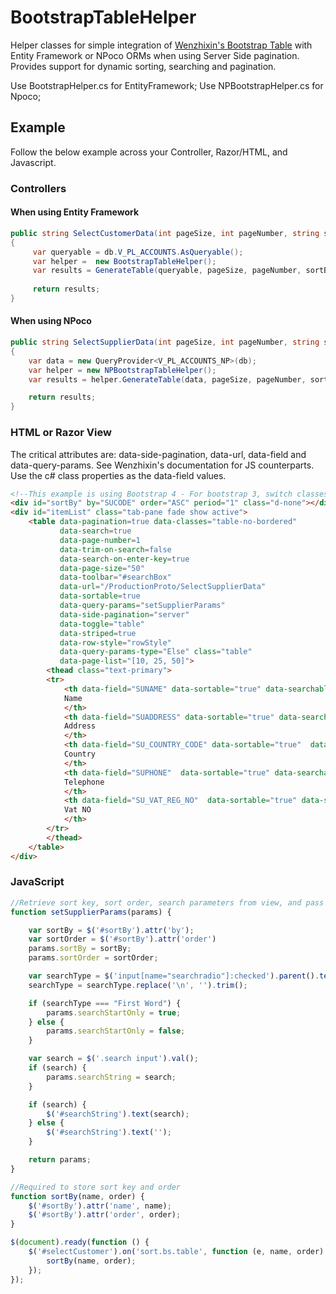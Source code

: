 # BootstrapTableHelper
Helper classes for simple integration of [Wenzhixin's Bootstrap Table](http://bootstrap-table.wenzhixin.net.cn/) with Entity Framework or NPoco ORMs when using Server Side pagination. Provides support for dynamic sorting, searching and pagination. 

Use BootstrapHelper.cs for EntityFramework;
Use NPBootstrapHelper.cs for Npoco; 

## Example
Follow the below example across your Controller, Razor/HTML, and Javascript. 
### Controllers
#### When using Entity Framework
```c#
public string SelectCustomerData(int pageSize, int pageNumber, string sortOrder, string sortBy, string type, string searchString = "", bool searchStartOnly = false)
{ 
     var queryable = db.V_PL_ACCOUNTS.AsQueryable(); 
     var helper =  new BootstrapTableHelper();
     var results = GenerateTable(queryable, pageSize, pageNumber, sortBy, sortOrder, searchString, searchStartOnly); //So ease. Much wow. 
     
     return results;
}
```
#### When using NPoco
```c#
public string SelectSupplierData(int pageSize, int pageNumber, string sortOrder, string sortBy, string searchString = "", bool 	searchStartOnly = false)
{
    var data = new QueryProvider<V_PL_ACCOUNTS_NP>(db);
    var helper = new NPBootstrapTableHelper();
    var results = helper.GenerateTable(data, pageSize, pageNumber, sortBy, sortOrder, searchString, searchStartOnly, false); //So ease. Much wow.

    return results;
}
```
### HTML or Razor View
The critical attributes are: data-side-pagination, data-url, data-field and data-query-params. See Wenzhixin's documentation for JS counterparts.
Use the c# class properties as the data-field values.
```html
<!--This example is using Bootstrap 4 - For bootstrap 3, switch classes 'd-none' with 'hidden' and 'show' with 'in'  -->
<div id="sortBy" by="SUCODE" order="ASC" period="1" class="d-none"></div>
<div id="itemList" class="tab-pane fade show active">
	<table data-pagination=true data-classes="table-no-bordered"
	       data-search=true
	       data-page-number=1
	       data-trim-on-search=false
	       data-search-on-enter-key=true
	       data-page-size="50"
	       data-toolbar="#searchBox"
	       data-url="/ProductionProto/SelectSupplierData"
	       data-sortable=true
	       data-query-params="setSupplierParams"
	       data-side-pagination="server"
	       data-toggle="table"
	       data-striped=true
	       data-row-style="rowStyle"
	       data-query-params-type="Else" class="table"
	       data-page-list="[10, 25, 50]">
	    <thead class="text-primary">
		<tr>
		    <th data-field="SUNAME" data-sortable="true" data-searchable="true">
			Name
		    </th>
		    <th data-field="SUADDRESS" data-sortable="true" data-searchable="true">
			Address
		    </th>
		    <th data-field="SU_COUNTRY_CODE" data-sortable="true"  data-searchable="true">
			Country
		    </th>
		    <th data-field="SUPHONE"  data-sortable="true" data-searchable="true">
			Telephone
		    </th>
		    <th data-field="SU_VAT_REG_NO"  data-sortable="true" data-searchable="true">
			Vat NO
		    </th>
		</tr>
	    </thead>
	</table>
</div>
```

### JavaScript
```js
//Retrieve sort key, sort order, search parameters from view, and pass along with default params.
function setSupplierParams(params) {

    var sortBy = $('#sortBy').attr('by');
    var sortOrder = $('#sortBy').attr('order')
    params.sortBy = sortBy;
    params.sortOrder = sortOrder;

    var searchType = $('input[name="searchradio"]:checked').parent().text();
    searchType = searchType.replace('\n', '').trim();

    if (searchType === "First Word") {
        params.searchStartOnly = true;
    } else {
        params.searchStartOnly = false;
    }

    var search = $('.search input').val();
    if (search) {
        params.searchString = search;
    }

    if (search) {
        $('#searchString').text(search);
    } else {
        $('#searchString').text('');
    }

    return params;
}

//Required to store sort key and order
function sortBy(name, order) {
    $('#sortBy').attr('name', name);
    $('#sortBy').attr('order', order);
}

$(document).ready(function () {
    $('#selectCustomer').on('sort.bs.table', function (e, name, order) {
        sortBy(name, order);
    });
});
```
